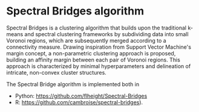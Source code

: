 # Spectral Bridges algorithm

Spectral Bridges is a clustering algorithm that  builds upon the traditional k-means and spectral clustering frameworks by subdividing data into small Voronoi regions, which are subsequently merged according to a connectivity measure. Drawing inspiration from Support Vector Machine's margin concept, a non-parametric clustering approach is proposed, building an affinity margin between each pair of Voronoi regions. This approach is characterized by minimal hyperparameters and delineation of intricate, non-convex cluster structures.


The Spectral Bridge algorithm is implemented both in 
- Python: <https://github.com/flheight/Spectral-Bridges>
-  R: <https://github.com/cambroise/spectral-bridges>).

